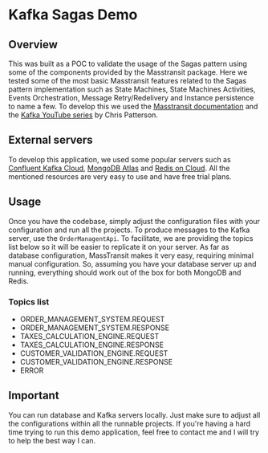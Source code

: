 # Kafka Sagas Demo

## Overview

This was built as a POC to validate the usage of the Sagas pattern using some of the components provided by the Masstransit package. Here we tested some of the most basic Masstransit features related to the Sagas pattern implementation such as State Machines, State Machines Activities, Events Orchestration, Message Retry/Redelivery and Instance persistence to name a few. To develop this we used the [Masstransit documentation](https://masstransit.io/) and the [Kafka YouTube series](https://www.youtube.com/watch?v=CJ_srcJiIKs&list=PLx8uyNNs1ri0RJ3hqwcDze6yAkrmK1QI5 ) by Chris Patterson.

## External servers

To develop this application, we used some popular servers such as [Confluent Kafka Cloud](https://www.confluent.io/), [MongoDB Atlas](https://www.mongodb.com/atlas) and [Redis on Cloud](https://redis.com/). All the mentioned resources are very easy to use and have free trial plans.

## Usage

Once you have the codebase, simply adjust the configuration files with your configuration and run all the projects. To produce messages to the Kafka server, use the `OrderManagentApi`. To facilitate, we are providing the topics list below so it will be easier to replicate it on your server. As far as database configuration, MassTransit makes it very easy, requiring minimal manual configuration. So, assuming you have your database server up and running, everything should work out of the box for both MongoDB and Redis.

### Topics list
- ORDER_MANAGEMENT_SYSTEM.REQUEST
- ORDER_MANAGEMENT_SYSTEM.RESPONSE
- TAXES_CALCULATION_ENGINE.REQUEST
- TAXES_CALCULATION_ENGINE.RESPONSE
- CUSTOMER_VALIDATION_ENGINE.REQUEST
- CUSTOMER_VALIDATION_ENGINE.RESPONSE
- ERROR

## Important

You can run database and Kafka servers locally. Just make sure to adjust all the configurations within all the runnable projects.
If you're having a hard time trying to run this demo application, feel free to contact me and I will try to help the best way I can.